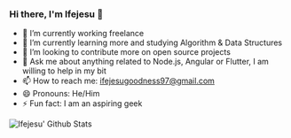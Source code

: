 ### Hi there, I'm Ifejesu 👋

- 🔭 I’m currently working freelance
- 🌱 I’m currently learning more and studying Algorithm & Data Structures
- 👯 I’m looking to contribute more on open source projects
- 💬 Ask me about anything related to Node.js, Angular or Flutter, I am willing to help in my bit
- 📫 How to reach me: ifejesugoodness97@gmail.com
- 😄 Pronouns: He/Him
- ⚡ Fun fact: I am an aspiring geek


<img align="left" alt="Ifejesu' Github Stats" src="https://github-readme-stats.vercel.app/api?username=Ifejesu&show_icons=true&hide_border=true" />

